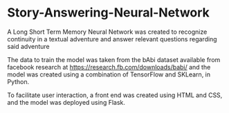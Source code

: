 # Story-Answering-Neural-Network
A Long Short Term Memory Neural Network was created to recognize continuity in a textual adventure and answer relevant questions regarding said adventure


The data to train the model was taken from the bAbi dataset available from facebook research at https://research.fb.com/downloads/babi/ and the model was created using a combination of TensorFlow and SKLearn, in Python.

To facilitate user interaction, a front end was created using HTML and CSS, and the model was deployed using Flask.
